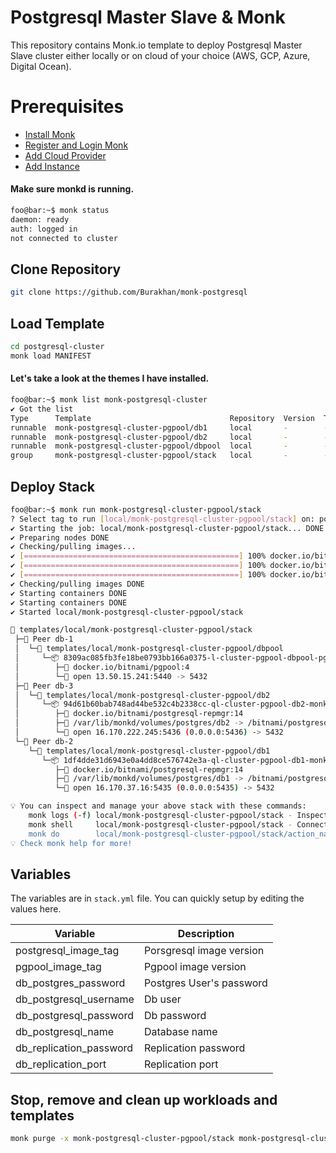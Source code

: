 # Postgresql Master Slave & Monk
This repository contains Monk.io template to deploy Postgresql Master Slave cluster either locally or on cloud of your choice (AWS, GCP, Azure, Digital Ocean).

# Prerequisites
- [Install Monk](https://docs.monk.io/docs/get-monk)
- [Register and Login Monk](https://docs.monk.io/docs/acc-and-auth)
- [Add Cloud Provider](https://docs.monk.io/docs/cloud-provider)
- [Add Instance](https://docs.monk.io/docs/multi-cloud)

#### Make sure monkd is running.
```bash
foo@bar:~$ monk status
daemon: ready
auth: logged in
not connected to cluster
```

## Clone Repository
```bash
git clone https://github.com/Burakhan/monk-postgresql
```

## Load Template
```bash
cd postgresql-cluster
monk load MANIFEST
```


#### Let's take a look at the themes I have installed.
```bash
foo@bar:~$ monk list monk-postgresql-cluster
✔ Got the list
Type      Template                               Repository  Version  Tags
runnable  monk-postgresql-cluster-pgpool/db1     local       -        -
runnable  monk-postgresql-cluster-pgpool/db2     local       -        -
runnable  monk-postgresql-cluster-pgpool/dbpool  local       -        -
group     monk-postgresql-cluster-pgpool/stack   local       -        -


```

## Deploy Stack
```bash
foo@bar:~$ monk run monk-postgresql-cluster-pgpool/stack
? Select tag to run [local/monk-postgresql-cluster-pgpool/stack] on: postgres
✔ Starting the job: local/monk-postgresql-cluster-pgpool/stack... DONE
✔ Preparing nodes DONE
✔ Checking/pulling images...
✔ [================================================] 100% docker.io/bitnami/postgresql-repmgr:14 db-2
✔ [================================================] 100% docker.io/bitnami/postgresql-repmgr:14 db-3
✔ [================================================] 100% docker.io/bitnami/pgpool:4 db-1
✔ Checking/pulling images DONE
✔ Starting containers DONE
✔ Starting containers DONE
✔ Started local/monk-postgresql-cluster-pgpool/stack

🔩 templates/local/monk-postgresql-cluster-pgpool/stack
 ├─🧊 Peer db-1
 │  └─🔩 templates/local/monk-postgresql-cluster-pgpool/dbpool
 │     └─📦 8309ac085fb3fe18be0793bb166a0375-l-cluster-pgpool-dbpool-pgpool
 │        ├─🧩 docker.io/bitnami/pgpool:4
 │        └─🔌 open 13.50.15.241:5440 -> 5432
 ├─🧊 Peer db-3
 │  └─🔩 templates/local/monk-postgresql-cluster-pgpool/db2
 │     └─📦 94d61b60bab748ad44be532c4b2338cc-ql-cluster-pgpool-db2-monk-db2
 │        ├─🧩 docker.io/bitnami/postgresql-repmgr:14
 │        ├─💾 /var/lib/monkd/volumes/postgres/db2 -> /bitnami/postgresql
 │        └─🔌 open 16.170.222.245:5436 (0.0.0.0:5436) -> 5432
 └─🧊 Peer db-2
    └─🔩 templates/local/monk-postgresql-cluster-pgpool/db1
       └─📦 1df4dde31d6943e0a4dd8ce576742e3a-ql-cluster-pgpool-db1-monk-db1
          ├─🧩 docker.io/bitnami/postgresql-repmgr:14
          ├─💾 /var/lib/monkd/volumes/postgres/db1 -> /bitnami/postgresql
          └─🔌 open 16.170.37.16:5435 (0.0.0.0:5435) -> 5432

💡 You can inspect and manage your above stack with these commands:
	monk logs (-f) local/monk-postgresql-cluster-pgpool/stack - Inspect logs
	monk shell     local/monk-postgresql-cluster-pgpool/stack - Connect to the container's shell
	monk do        local/monk-postgresql-cluster-pgpool/stack/action_name - Run defined action (if exists)
💡 Check monk help for more!
```


## Variables
The variables are in `stack.yml` file. You can quickly setup by editing the values here.

| Variable                     	| Description                               	|
|------------------------------	|-------------------------------------------	|
| postgresql_image_tag          	| Porsgresql image version 	               |
| pgpool_image_tag             	| Pgpool image version                      	|
| db_postgres_password        	| Postgres User's password 	|
| db_postgresql_username         | Db user           	|
| db_postgresql_password        	| Db password         	|
| db_postgresql_name          	| Database name 	|
| db_replication_password        | Replication password     	|
| db_replication_port          	| Replication port     	|


## 

## Stop, remove and clean up workloads and templates

```bash
monk purge -x monk-postgresql-cluster-pgpool/stack monk-postgresql-cluster-pgpool/db1 monk-postgresql-cluster-pgpool/db2 monk-postgresql-cluster-pgpool/dbpool 
```